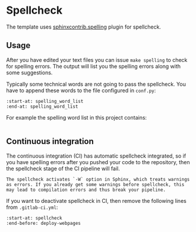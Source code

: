 # Spellcheck

The template uses [sphinxcontrib.spelling](https://sphinxcontrib-spelling.readthedocs.io) plugin for spellcheck.

## Usage

After you have edited your text files you can issue `make spelling` to check for spelling errors. The output will list you the spelling errors along with some suggestions.

Typically some technical words are not going to pass the spellcheck. You have to append these words to the file configured in `conf.py`:

```{literalinclude} conf.py
:start-at: spelling_word_list
:end-at: spelling_word_list
```

For example the spelling word list in this project contains:

```{literalinclude} spelling_word_list.txt
```

## Continuous integration

The continuous integration (CI) has automatic spellcheck integrated, so if you have spelling errors after you pushed your code to the repository, then the spellcheck stage of the CI pipeline will fail.

```{note}
The spellcheck activates `-W` option in Sphinx, which treats warnings as errors. If you already get some warnings before spellcheck, this may lead to compilation errors and thus break your pipeline.
```

If you want to deactivate spellcheck in CI, then remove the following lines from `.gitlab-ci.yml`:

```{literalinclude} .gitlab-ci.yml
:start-at: spellcheck
:end-before: deploy-webpages
```
